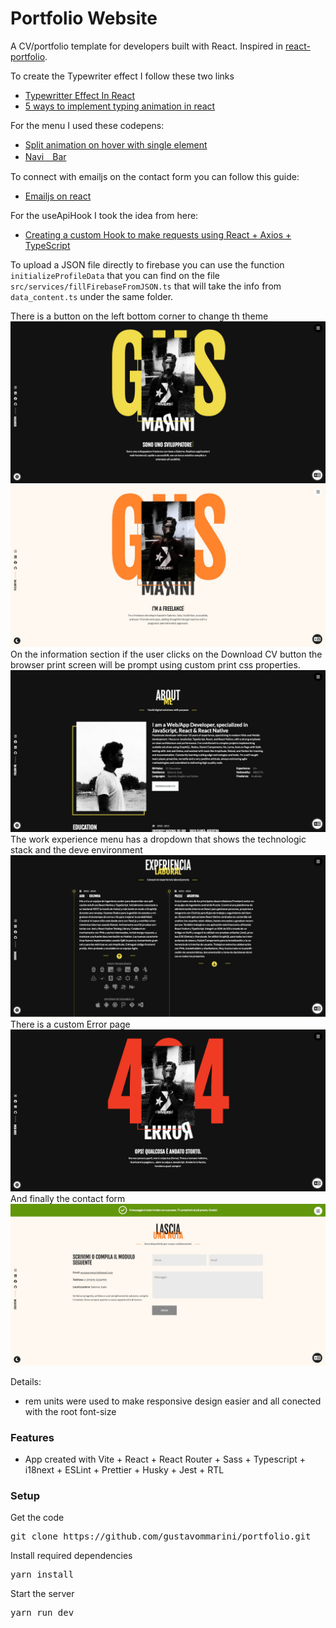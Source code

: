 # Portfolio Website

A CV/portfolio template for developers built with React. Inspired in [react-portfolio](https://github.com/ubaimutl/react-portfolio).

To create the Typewriter effect I follow these two links

- [Typewritter Effect In React](https://medium.com/@hamzamakh/typewriter-effect-in-react-a103a4f385c9)
- [5 ways to implement typing animation in react](https://blog.logrocket.com/5-ways-implement-typing-animation-react/)

For the menu I used these codepens:

- [Split animation on hover with single element](https://codepen.io/ggsingla/pen/MWOzxbq)
- [Navi　Bar](https://codepen.io/yuhomyan/pen/WNwGywp)

To connect with emailjs on the contact form you can follow this guide:

- [Emailjs on react](https://medium.com/@alagappan.dev/using-emailjs-with-react-to-build-a-contact-form-for-your-website-5040966a814)

For the useApiHook I took the idea from here:

- [Creating a custom Hook to make requests using React + Axios + TypeScript](https://danilorivera95.medium.com/creating-a-custom-hook-to-make-requests-using-react-axios-typescript-ca591c6c25fc)

To upload a JSON file directly to firebase you can use the function `initializeProfileData` that you can find on the file `src/services/fillFirebaseFromJSON.ts` that will take the info from `data_content.ts` under the same folder.

There is a button on the left bottom corner to change th theme
[![CV portfolio](src/assets/screenshot1.jpg)](https://gmm-portfolio.netlify.app)
[![CV portfolio](src/assets/screenshot2.jpg)](https://gmm-portfolio.netlify.app)
On the information section if the user clicks on the Download CV button the browser print screen will be prompt using custom print css properties.
[![CV portfolio](src/assets/screenshot3a.jpg)](https://gmm-portfolio.netlify.app/about)
The work experience menu has a dropdown that shows the technologic stack and the deve environment
[![CV portfolio](src/assets/screenshot3b.jpg)](https://gmm-portfolio.netlify.app/work-experience)
There is a custom Error page
[![CV portfolio](src/assets/screenshot4.jpg)](https://gmm-portfolio.netlify.app/wrong-url)
And finally the contact form
[![CV portfolio](src/assets/screenshot5.jpg)](https://gmm-portfolio.netlify.app/contact)

Details:

- rem units were used to make responsive design easier and all conected with the root font-size

### Features

- App created with Vite + React + React Router + Sass + Typescript + i18next + ESLint + Prettier + Husky + Jest + RTL

### Setup

Get the code

<pre>git clone https://github.com/gustavommarini/portfolio.git</pre>

Install required dependencies

<pre>yarn install</pre>

Start the server

<pre>yarn run dev</pre>
